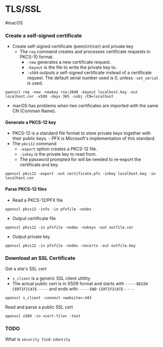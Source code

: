 TLS/SSL
===============================
#macOS 

### Create a self-signed certificate
- Create self-signed certificate (pem/crt/cer) and private key
	- The `req` command creates and processes certificate requests in PKCS-10 format.
		- `-new` generates a new certificate request.
		- `-keyout` is the file to write the private key to.
		- `-x509` outputs a self-signed certificate instead of a certificate request. The default serial number used is 0, unless `-set_serial` is used.
```
openssl req -new -newkey rsa:2048 -keyout localhost.key -out localhost.cer -x509 -days 365 -subj /CN=localhost
```
- macOS has problems when two certificates are imported with the same CN (Comman Name).


#### Generate a PKCS-12 key
- PKCS-12 is a standard file format to store private keys together with their public keys.
		- PFX is Microsoft's implementation of this standard.
- The `pkcs12` command
	- `-export` option creates a PKCS-12 file.
	- `-inkey` is the private key to read from.
	- The password prompted for will be needed to re-export the certificate and key.
```
openssl pkcs12 -export -out certificate.pfx -inkey localhost.key -in localhost.cer
```

#### Parse PKCS-12 files
- Read a PKCS-12/PFX file
```
openssl pkcs12 -info -in pfxfile -nodes
```
- Output certificate file
```
openssl pkcs12 -in pfxfile -nodes -nokeys -out outfile.cer
```
- Output private key
```
openssl pkcs12 -in pfxfile -nodes -nocerts -out outfile.key
```

### Download an SSL Certificate

Get a site's SSL cert
- `s_client` is a generic SSL client utiltity
- The actual public cert is in X509 format and starts with `-----BEGIN CERTIFICATE-----` and ends with `-----END CERTIFICATE-----`
```
openssl s_client -connect <website>:443
```

Read and parse a public SSL cert
```
openssl x509 -in <cert-file> -text
```

### TODO

What is `security find-identity`



